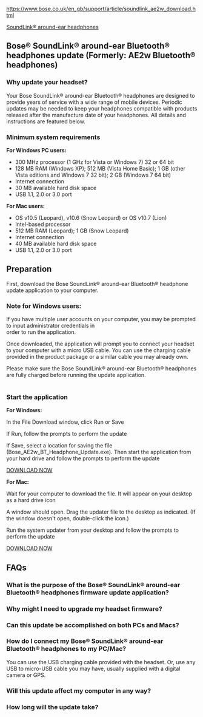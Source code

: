 <a href="https://www.bose.co.uk/en_gb/support/article/soundlink_ae2w_download.html">https://www.bose.co.uk/en_gb/support/article/soundlink_ae2w_download.html</a>
<main>
<a href="https://www.bose.co.uk/en_gb/support/products/over_ear_headphones_support/soundlink-around-ear-bluetooth-headphones.html">SoundLink® around-ear headphones</a>
<div class="title">
<h2 class="bose-title -left   -none">
Bose® SoundLink® around-ear Bluetooth® headphones update (Formerly: AE2w Bluetooth® headphones)
</h2>
</div>
<div class="title">
<h3 class="bose-title -left   -none">
Why update your headset?
</h3>
</div>
<div class="text">
<div class="bose-richText  ">
<p>Your Bose SoundLink® around-ear Bluetooth® headphones are designed to provide years of service with a wide range of mobile devices. Periodic updates may be needed to keep your headphones compatible with products released after the manufacture date of your headphones. All details and instructions are featured below. <br></p>
</div>
</div>
<div class="title">
<h3 class="bose-title -left   ">
Minimum system requirements
</h3>
</div>
<div class="text">
<div class="bose-richText  ">
<p><strong>For Windows PC users:</strong></p>
</div>
</div>
<div class="list">
<div class="bose-list bose-list--none   ">
<ul>
<li><span>300 MHz processor (1 GHz for Vista or Windows 7) 32 or 64 bit</span></li>
<li><span>128 MB RAM (Windows XP); 512 MB (Vista Home Basic); 1 GB (other Vista editions and Windows 7 32 bit); 2 GB (Windows 7 64 bit)</span></li>
<li><span>Internet connection</span></li>
<li><span>30 MB available hard disk space</span></li>
<li><span>USB 1.1, 2.0 or 3.0 port</span></li>
</ul>
</div></div>
<div class="text">
<div class="bose-richText  ">
<p><strong>For Mac users:</strong></p>
</div>
</div>
<div class="list">
<div class="bose-list bose-list--none   ">
<ul>
<li><span>OS v10.5 (Leopard), v10.6 (Snow Leopard) or OS v10.7 (Lion)</span></li>
<li><span>Intel-based processor</span></li>
<li><span>512 MB RAM (Leopard); 1 GB (Snow Leopard)</span></li>
<li><span>Internet connection</span></li>
<li><span>40 MB available hard disk space</span></li>
<li><span>USB 1.1, 2.0 or 3.0 port</span></li>
</ul>
</div></div>
<div class="title">
<h2 class="bose-title -left   -none">
Preparation
</h2>
</div>
<div class="text">
<div class="bose-richText  ">
<p>First, download the Bose SoundLink® around-ear Bluetooth® headphone update application to your computer.<br></p>
</div>
</div>
<div class="title">
<h3 class="bose-title -left   -none">
Note for Windows users:
</h3>
</div>
<div class="text">
<div class="bose-richText  ">
<p>If you have multiple user accounts on your computer, you may be prompted to input administrator credentials in<br>order to run the application.</p><p>Once downloaded, the application will prompt you to connect your headset to your computer with a micro USB cable. You can use the charging cable provided in the product package or a similar cable you may already own.</p><p>Please make sure the Bose SoundLink® around-ear Bluetooth® headphones are fully charged before running the update application.<br><br></p>
</div>
</div>
<div class="title">
<h3 class="bose-title -left   -none">
Start the application
</h3>
</div>
<div class="text">
<div class="bose-richText  ">
<p><strong>For Windows:</strong></p>
</div>
</div>
<div class="list">
<div class="bose-list bose-list--none   -tempStepFix">
<div class="bose-list__list bose-list__list--bullet">
<div class="listItem">
<div class="bose-list__listitem">
<div class="text">
<div class="bose-richText  ">
<p>In the File Download window, click Run or Save</p>
</div>
</div>
</div>
</div>
<div class="listItem">
<div class="bose-list__listitem">
<div class="text">
<div class="bose-richText  ">
<p>If Run, follow the prompts to perform the update<br></p>
</div>
</div>
</div>
</div>
<div class="listItem">
<div class="bose-list__listitem">
<div class="text">
<div class="bose-richText  ">
<p>If Save, select a location for saving the file (Bose_AE2w_BT_Headphone_Update.exe). Then start the application from your hard drive and follow the prompts to perform the update<br></p>
</div>
</div>
</div>
</div>
</div>
</div></div>
<div class="buttonLink">
<a href="https://downloads.bose.com/ced/bose_ae2w_and_bose_soundlink_around-ear_bluetooth_headphones/windows/Bose_AE2w_BT_Headphone_Update.exe" role="button" class="bose-buttonLink bose-buttonLink--type1 none -withBorder    " title="DOWNLOAD NOW" target="_self">
<span>DOWNLOAD NOW</span>
</a>
</div>
<div class="text">
<div class="bose-richText  ">
<p><strong>For Mac:</strong></p>
</div>
</div>
<div class="list">
<div class="bose-list bose-list--none   -tempStepFix">
<div class="bose-list__list bose-list__list--bullet">
<div class="listItem">
<div class="bose-list__listitem">
<div class="text">
<div class="bose-richText  ">
<p>Wait for your computer to download the file. It will appear on your desktop as a hard drive icon<br></p>
</div>
</div>
</div>
</div>
<div class="listItem">
<div class="bose-list__listitem">
<div class="text">
<div class="bose-richText  ">
<p>A window should open. Drag the updater file to the desktop as indicated. (If the window doesn't open, double-click the icon.)<br></p>
</div>
</div>
</div>
</div>
<div class="listItem">
<div class="bose-list__listitem">
<div class="text">
<div class="bose-richText  ">
<p>Run the system updater from your desktop and follow the prompts to perform the update<br></p>
</div>
</div>
</div>
</div>
</div>
</div></div>
<div class="buttonLink">
<a href="https://downloads.bose.com/ced/bose_ae2w_and_bose_soundlink_around-ear_bluetooth_headphones/mac/Bose_AE2w_BT_Headphone_Update.dmg" role="button" class="bose-buttonLink bose-buttonLink--type1 none -withBorder    " title="DOWNLOAD NOW" target="_self">
<span>DOWNLOAD NOW</span>
</a>
</div>
<div class="title">
<h2 class="bose-title -left   ">
FAQs
</h2>
</div>
<div class="faqContainer"><div class="bose-faq__container ui-accordion ui-widget ui-helper-reset" data-show-first="false" role="tablist">
<div class="faq">
<h3 class="bose-faq__question ui-accordion-header ui-state-default ui-accordion-icons ui-corner-all" id="ui-id-2" aria-controls="ui-id-3" aria-selected="false" aria-expanded="false" tabindex="0"><span class="ui-accordion-header-icon ui-icon bose-faq__questionIcon"></span>What is the purpose of the Bose® SoundLink® around-ear Bluetooth® headphones firmware update application?</h3>
<div class="bose-faq__answer bose-richText bose-richText--noMargin ui-accordion-content ui-helper-reset ui-widget-content ui-corner-bottom" id="ui-id-3" aria-labelledby="ui-id-2" role="region" aria-hidden="true" style="display: none;"><p>This application allows for a simple, immediate software download directly to your computer and into the Bose® SoundLink® around-ear Bluetooth® headphones.<br></p></div>
</div>
<div class="faq">
<h3 class="bose-faq__question ui-accordion-header ui-state-default ui-accordion-icons ui-corner-all" id="ui-id-4" aria-controls="ui-id-5" aria-selected="false" aria-expanded="false" tabindex="0"><span class="ui-accordion-header-icon ui-icon bose-faq__questionIcon"></span>Why might I need to upgrade my headset firmware? </h3>
<div class="bose-faq__answer bose-richText bose-richText--noMargin ui-accordion-content ui-helper-reset ui-widget-content ui-corner-bottom" id="ui-id-5" aria-labelledby="ui-id-4" role="region" aria-hidden="true" style="display: none;"><p>Periodic updates may be needed to keep your Bose® SoundLink® around-ear Bluetooth® headphone compatible with mobile devices released after your headset's manufacture date.<br></p></div>
</div>
<div class="faq">
<h3 class="bose-faq__question ui-accordion-header ui-state-default ui-accordion-icons ui-corner-all" id="ui-id-6" aria-controls="ui-id-7" aria-selected="false" aria-expanded="false" tabindex="0"><span class="ui-accordion-header-icon ui-icon bose-faq__questionIcon"></span>Can this update be accomplished on both PCs and Macs?</h3>
<div class="bose-faq__answer bose-richText bose-richText--noMargin ui-accordion-content ui-helper-reset ui-widget-content ui-corner-bottom" id="ui-id-7" aria-labelledby="ui-id-6" role="region" aria-hidden="true" style="display: none;"><p>Yes. The PC or Mac used for the update must meet the minimum system requirements found on the download site.<br></p></div>
</div>
<div class="faq">
<h3 class="bose-faq__question ui-accordion-header ui-state-default ui-accordion-icons ui-accordion-header-active ui-state-active ui-corner-top" id="ui-id-8" aria-controls="ui-id-9" aria-selected="true" aria-expanded="true" tabindex="0"><span class="ui-accordion-header-icon ui-icon bose-faq__questionIcon bose-faq__questionIcon--active"></span>How do I connect my Bose® SoundLink® around-ear Bluetooth® headphones to my PC/Mac?</h3>
<div class="bose-faq__answer bose-richText bose-richText--noMargin ui-accordion-content ui-helper-reset ui-widget-content ui-corner-bottom ui-accordion-content-active" id="ui-id-9" aria-labelledby="ui-id-8" role="region" aria-hidden="false" style="display: block;"><p>You can use the USB charging cable provided with the headset. Or, use any USB to micro-USB cable you may have, usually supplied with a digital camera or GPS.<br></p></div>
</div>
<div class="faq">
<h3 class="bose-faq__question ui-accordion-header ui-state-default ui-corner-all ui-accordion-icons" id="ui-id-10" aria-controls="ui-id-11" aria-selected="false" aria-expanded="false" tabindex="0"><span class="ui-accordion-header-icon ui-icon bose-faq__questionIcon"></span>Will this update affect my computer in any way?</h3>
<div class="bose-faq__answer bose-richText bose-richText--noMargin ui-accordion-content ui-helper-reset ui-widget-content ui-corner-bottom" id="ui-id-11" aria-labelledby="ui-id-10" role="region" aria-hidden="true" style="display: none;"><p>While the application is running, it will create and utilise temporary working files. When the application has finished and closed, it will remove all temporary working files, leaving behind the driver and the downloaded application file (Windows machines only). The application file can be deleted from your computer after the update is complete, but we recommend leaving the driver installed on your computer to make future upgrades easier.<br></p></div>
</div>
<div class="faq">
<h3 class="bose-faq__question ui-accordion-header ui-state-default ui-corner-all ui-accordion-icons" id="ui-id-12" aria-controls="ui-id-13" aria-selected="false" aria-expanded="false" tabindex="0"><span class="ui-accordion-header-icon ui-icon bose-faq__questionIcon"></span>How long will the update take?</h3>
<div class="bose-faq__answer bose-richText bose-richText--noMargin ui-accordion-content ui-helper-reset ui-widget-content ui-corner-bottom" id="ui-id-13" aria-labelledby="ui-id-12" role="region" aria-hidden="true" style="display: none;"><p>The update may take as long as five minutes to complete.<br></p></div>
</div>
</div>
</div>
</section>
</div>
</div>
</main>